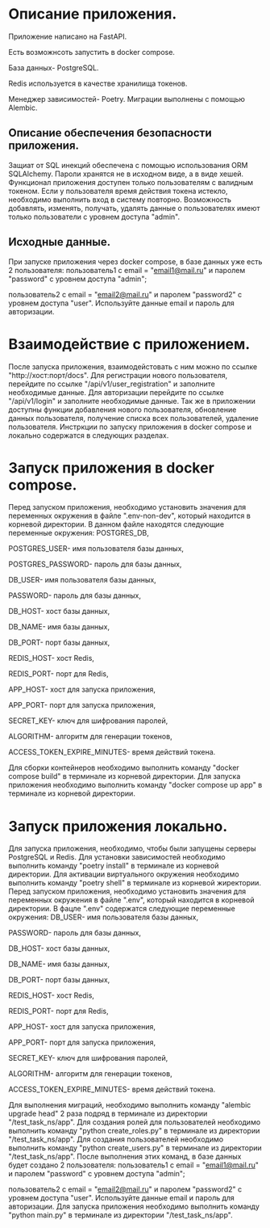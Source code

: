 # Описание приложения.
Приложение написано на FastAPI.

Есть возможнсоть запустить в docker compose.

База данных- PostgreSQL.

Redis используется в качестве хранилища токенов.

Менеджер зависимостей- Poetry.
Миграции выполнены с помощью Alembic.
## Описание обеспечения безопасности приложения.
Защиат от SQL инекций обеспечена с помощью использования ORM SQLAlchemy.
Пароли хранятся не в исходном виде, а в виде хешей.
Функционал приложения доступен только пользователям с валидным токеном.
Если у пользователя время действия токена истекло, необходимо выполнить вход в систему повторно.
Возможность добавлять, изменять, получать, удалять данные о пользователях имеют только пользователи
с уровнем доступа "admin".
## Исходные данные.
При запуске приложения через docker compose, в базе данных уже есть 2 пользователя:
пользователь1 c email = "email1@mail.ru" и паролем "password" с уровнем доступа "admin";

пользователь2 с email = "email2@mail.ru" и паролем "password2" с уровнем доступа "user".
Используйте данные email и пароль для авторизации.
# Взаимодействие с приложением.
После запуска приложения, взаимодейстовать с ним можно по ссылке "http://хост:порт/docs".
Для регистрации нового пользователя, перейдите по ссылке "/api/v1/user_registration" и заполните необходимые данные.
Для авторизации перейдите по ссылке "/api/v1/login" и заполните необходимые данные.
Так же в приложении доступны функции добавления нового пользователя, обновление данных пользователя, получение списка всех пользователей,
удаление пользователя.
Инстркции по запуску приложения в docker compose и локально содержатся в следующих разделах.
# Запуск приложения в docker compose.
Перед запуском приложения, необходимо установить значения для переменных окружения в файле ".env-non-dev",
который находится в корневой директории.
В данном файле находятся следующие переменные окружения:
POSTGRES_DB,

POSTGRES_USER- имя пользователя базы данных,

POSTGRES_PASSWORD- пароль для базы данных,

DB_USER- имя пользователя базы данных,

PASSWORD- пароль для базы данных,

DB_HOST- хост базы данных,

DB_NAME- имя базы данных,

DB_PORT- порт базы данных,

REDIS_HOST- хост Redis,

REDIS_PORT- порт для Redis,

APP_HOST- хост для запуска приложения,

APP_PORT- порт для запуска приложения,

SECRET_KEY- ключ для шифрования паролей,

ALGORITHM- алгоритм для генерации токенов,

ACCESS_TOKEN_EXPIRE_MINUTES- время действий токена.

Для сборки контейнеров необходимо выполнить команду "docker compose build" в терминале из корневой директории.
Для запуска приложения необходимо выполнить команду "docker compose up app" в терминале из корневой директории.
# Запуск приложения локально.
Для запуска приложения, необходимо, чтобы были запущены серверы PostgreSQL и Redis.
Для установки зависимостей необходимо выполнить команду "poetry install" в терминале из корневой директории.
Для активации виртуального окружения необходимо выполнить команду "poetry shell" в терминале из корневой жиректории.
Перед запуском приложения, необходимо установить значения для переменных окружения в файле ".env", который находится в корневой директории.
В фацле ".env" содержатся следующие переменные окружения:
DB_USER- имя пользователя базы данных,

PASSWORD- пароль для базы данных,

DB_HOST- хост базы данных,

DB_NAME- имя базы данных,

DB_PORT- порт базы данных,

REDIS_HOST- хост Redis,

REDIS_PORT- порт для Redis,

APP_HOST- хост для запуска приложения,

APP_PORT- порт для запуска приложения,

SECRET_KEY- ключ для шифрования паролей,

ALGORITHM- алгоритм для генерации токенов,

ACCESS_TOKEN_EXPIRE_MINUTES- время действий токена.

Для выполнения миграций, необходимо выполнить команду "alembic upgrade head" 2 раза подряд в терминале из директории
"/test_task_ns/app".
Для создания ролей для пользователей необходимо выполнить команду "python create_roles.py" в терминале из директории
"/test_task_ns/app".
Для создания пользователей необходимо выполнить команду "python create_users.py" в терминале из директории
"/test_task_ns/app".
После выполнения этих команд, в базе данных будет создано 2 пользователя:
пользователь1 c email = "email1@mail.ru" и паролем "password" с уровнем доступа "admin";

пользователь2 с email = "email2@mail.ru" и паролем "password2" с уровнем доступа "user".
Используйте данные email и пароль для авторизации.
Для запуска приложения необходимо выполнить команду "python main.py" в терминале из директории
"/test_task_ns/app".

